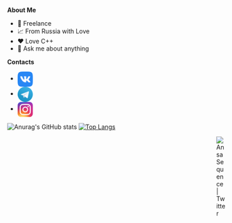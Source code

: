 **About Me**
- 💼 Freelance
- 📈 From Russia with Love
- ❤️ Love C++
- 💬 Ask me about anything 

**Contacts**
- <code><a href="https://vk.com/ansa.sequence"><img height="35" align="center" src="https://raw.githubusercontent.com/github/explore/418499da37ed2d07cff077560db9bfe299c8d7b8/topics/vk/vk.png"></a></code>
- <code><a href="https://t.me/NoHaxEx"><img height="35" align="center" src="https://raw.githubusercontent.com/github/explore/80688e429a7d4ef2fca1e82350fe8e3517d3494d/topics/telegram/telegram.png"></a></code>
- <code><a href="https://www.instagram.com/sahil_is_baku/"><img height="35" align="center" src="https://raw.githubusercontent.com/github/explore/06c46459e7947c8a25f72798af696d66e202ac39/topics/instagram/instagram.png"></a></code>

![Anurag's GitHub stats](https://github-readme-stats.vercel.app/api?username=ansa-sequence&hide=contribs,prs)
[![Top Langs](https://github-readme-stats.vercel.app/api/top-langs/?username=ansa-sequence&layout=compact&theme=buefy&hide_border=true)](https://github.com/anuraghazra/github-readme-stats)

<a href="https://twitter.com/KulievSakhil">
  <img align="right" alt="Ansa Sequence | Twitter" width="21px" src="https://raw.githubusercontent.com/anuraghazra/anuraghazra/master/assets/twitter.svg" />
</a>
